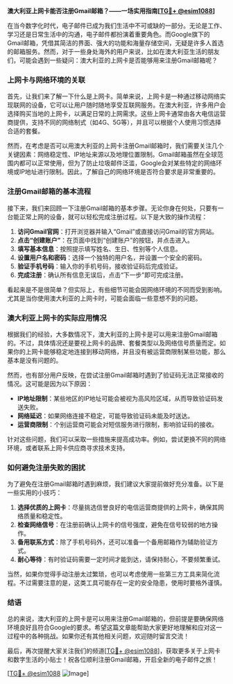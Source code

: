 **澳大利亚上网卡能否注册Gmail邮箱？——一场实用指南[[TG💪+ @esim1088](https://t.me/s/esim1088)]**

在当今数字化时代，电子邮件已成为我们生活中不可或缺的一部分。无论是工作、学习还是日常生活中的沟通，电子邮件都扮演着重要角色。而Google旗下的Gmail邮箱，凭借其简洁的界面、强大的功能和海量存储空间，无疑是许多人首选的邮箱服务。然而，对于一些身处海外的用户来说，比如在澳大利亚生活的朋友们，可能会遇到一些疑问：澳大利亚的上网卡是否能够用来注册Gmail邮箱呢？

### **上网卡与网络环境的关联**

首先，让我们来了解一下什么是上网卡。简单来说，上网卡是一种通过移动网络实现联网的设备，它可以让用户随时随地享受互联网服务。在澳大利亚，许多用户会选择购买当地的上网卡，以满足日常的上网需求。这些上网卡通常由各大电信运营商提供，支持不同的网络制式（如4G、5G等），并且可以根据个人使用习惯选择合适的套餐。

然而，在考虑是否可以用澳大利亚的上网卡注册Gmail邮箱时，我们需要关注几个关键因素：网络稳定性、IP地址来源以及地理位置限制。Gmail邮箱虽然在全球范围内都可以正常使用，但为了防止垃圾邮件泛滥，Google会对某些特定的网络环境或IP地址进行限制。因此，了解自己的网络环境是否符合要求是非常重要的。

### **注册Gmail邮箱的基本流程**

接下来，我们来回顾一下注册Gmail邮箱的基本步骤。无论你身在何处，只要有一台能正常上网的设备，就可以轻松完成注册过程。以下是大致的操作流程：

1. **访问Gmail官网**：打开浏览器并输入“Gmail”或直接访问Gmail的官方网站。
2. **点击“创建账户”**：在页面中找到“创建账户”的按钮，并点击进入。
3. **填写基本信息**：按照提示填写姓名、生日、性别等个人信息。
4. **设置用户名和密码**：选择一个独特的用户名，并设置一个安全的密码。
5. **验证手机号码**：输入你的手机号码，接收验证码后完成验证。
6. **完成注册**：确认所有信息无误后，点击“下一步”即可完成注册。

看起来是不是很简单？但实际上，有些细节可能会因网络环境的不同而受到影响。尤其是当你使用澳大利亚的上网卡时，可能会面临一些意想不到的问题。

### **澳大利亚上网卡的实际应用情况**

根据我们的经验，大多数情况下，澳大利亚的上网卡是可以用来注册Gmail邮箱的。不过，具体情况还是要视上网卡的品牌、套餐类型以及网络信号质量而定。如果你的上网卡能够稳定地连接到移动网络，并且没有被运营商限制某些功能，那么基本是没有问题的。

然而，也有部分用户反映，在尝试注册Gmail邮箱时遇到了验证码无法正常接收的情况。这可能是因为以下原因：

- **IP地址限制**：某些地区的IP地址可能会被视为高风险区域，从而导致验证码发送失败。
- **网络延迟**：如果网络连接不稳定，可能导致验证码未能及时送达。
- **运营商限制**：个别运营商可能会对短信服务进行限制，影响验证码的接收。

针对这些问题，我们可以采取一些措施来提高成功率。例如，尝试更换不同的网络环境，或者联系上网卡供应商寻求技术支持。

### **如何避免注册失败的困扰**

为了避免在注册Gmail邮箱时遇到麻烦，我们建议大家提前做好充分准备。以下是一些实用的小技巧：

1. **选择优质的上网卡**：尽量挑选信誉良好的电信运营商提供的上网卡，确保其网络质量和稳定性。
2. **检查网络信号**：在注册前确认上网卡的信号强度，避免在信号较弱的地方操作。
3. **备用联系方式**：除了手机号码外，还可以准备一个备用邮箱作为辅助验证方式。
4. **耐心等待**：有时验证码需要一定时间才能到达，请保持耐心，不要频繁重试。

当然，如果你觉得手动注册太过繁琐，也可以考虑使用一些第三方工具来简化流程。不过需要注意的是，这类工具可能存在一定的安全隐患，使用时要格外谨慎。

### **结语**

总的来说，澳大利亚的上网卡是可以用来注册Gmail邮箱的，但前提是要确保网络环境良好且符合Google的要求。希望这篇文章能帮助大家更好地理解和应对这一过程中的各种挑战。如果你还有其他相关问题，欢迎随时留言交流！

最后，再次提醒大家关注我们的频道[[TG💪+ @esim1088](https://t.me/s/esim1088)]，获取更多关于上网卡和数字生活的小贴士！祝各位顺利注册Gmail邮箱，开启全新的电子邮件之旅！

[[TG💪+ @esim1088](https://t.me/s/esim1088) ![Image](https://i.postimg.cc/4NQfJmqS/Snipaste-2025-05-13-00-14-12.png)]